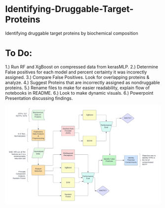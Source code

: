 # Identifying-Druggable-Target-Proteins
Identifying druggable target proteins by biochemical composition 

# To Do:
1.) Run RF and XgBoost on compressed data from kerasMLP.
2.) Determine False positives for each model and percent certainty it was incorectly assigned.
3.) Compare False Positives. Look for overlapping proteins & analyze. 
4.) Suggest Proteins that are incorrectly assigned as nondruggable proteins. 
5.) Rename files to make for easier readability, explain flow of notebooks in README.
6.) Look to make dynamic visuals.
6.) Powerpoint Presentation discussing findings.

![FlowChart](https://github.com/nwoyto/Identifying-Druggable-Target-Proteins/blob/main/IDTP%20Flowchart.png)
